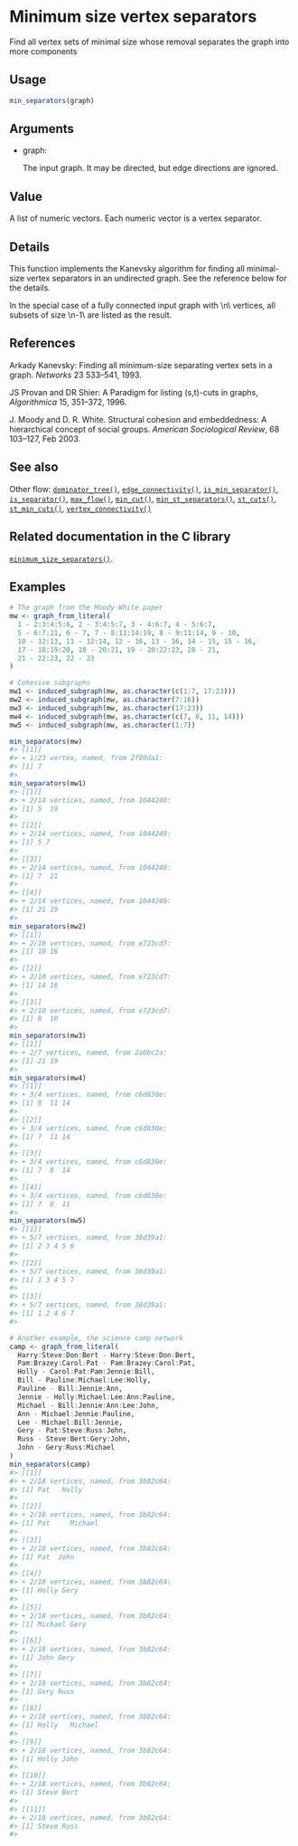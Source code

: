 # Minimum size vertex separators

Find all vertex sets of minimal size whose removal separates the graph
into more components

## Usage

``` r
min_separators(graph)
```

## Arguments

- graph:

  The input graph. It may be directed, but edge directions are ignored.

## Value

A list of numeric vectors. Each numeric vector is a vertex separator.

## Details

This function implements the Kanevsky algorithm for finding all
minimal-size vertex separators in an undirected graph. See the reference
below for the details.

In the special case of a fully connected input graph with \\n\\
vertices, all subsets of size \\n-1\\ are listed as the result.

## References

Arkady Kanevsky: Finding all minimum-size separating vertex sets in a
graph. *Networks* 23 533–541, 1993.

JS Provan and DR Shier: A Paradigm for listing (s,t)-cuts in graphs,
*Algorithmica* 15, 351–372, 1996.

J. Moody and D. R. White. Structural cohesion and embeddedness: A
hierarchical concept of social groups. *American Sociological Review*,
68 103–127, Feb 2003.

## See also

Other flow:
[`dominator_tree()`](https://r.igraph.org/reference/dominator_tree.md),
[`edge_connectivity()`](https://r.igraph.org/reference/edge_connectivity.md),
[`is_min_separator()`](https://r.igraph.org/reference/is_min_separator.md),
[`is_separator()`](https://r.igraph.org/reference/is_separator.md),
[`max_flow()`](https://r.igraph.org/reference/max_flow.md),
[`min_cut()`](https://r.igraph.org/reference/min_cut.md),
[`min_st_separators()`](https://r.igraph.org/reference/min_st_separators.md),
[`st_cuts()`](https://r.igraph.org/reference/st_cuts.md),
[`st_min_cuts()`](https://r.igraph.org/reference/st_min_cuts.md),
[`vertex_connectivity()`](https://r.igraph.org/reference/vertex_connectivity.md)

## Related documentation in the C library

[`minimum_size_separators()`](https://igraph.org/c/html/latest/igraph-Separators.html#igraph_minimum_size_separators).

## Examples

``` r
# The graph from the Moody-White paper
mw <- graph_from_literal(
  1 - 2:3:4:5:6, 2 - 3:4:5:7, 3 - 4:6:7, 4 - 5:6:7,
  5 - 6:7:21, 6 - 7, 7 - 8:11:14:19, 8 - 9:11:14, 9 - 10,
  10 - 12:13, 11 - 12:14, 12 - 16, 13 - 16, 14 - 15, 15 - 16,
  17 - 18:19:20, 18 - 20:21, 19 - 20:22:23, 20 - 21,
  21 - 22:23, 22 - 23
)

# Cohesive subgraphs
mw1 <- induced_subgraph(mw, as.character(c(1:7, 17:23)))
mw2 <- induced_subgraph(mw, as.character(7:16))
mw3 <- induced_subgraph(mw, as.character(17:23))
mw4 <- induced_subgraph(mw, as.character(c(7, 8, 11, 14)))
mw5 <- induced_subgraph(mw, as.character(1:7))

min_separators(mw)
#> [[1]]
#> + 1/23 vertex, named, from 2f80da1:
#> [1] 7
#> 
min_separators(mw1)
#> [[1]]
#> + 2/14 vertices, named, from 1044240:
#> [1] 5  19
#> 
#> [[2]]
#> + 2/14 vertices, named, from 1044240:
#> [1] 5 7
#> 
#> [[3]]
#> + 2/14 vertices, named, from 1044240:
#> [1] 7  21
#> 
#> [[4]]
#> + 2/14 vertices, named, from 1044240:
#> [1] 21 19
#> 
min_separators(mw2)
#> [[1]]
#> + 2/10 vertices, named, from e723cd7:
#> [1] 10 16
#> 
#> [[2]]
#> + 2/10 vertices, named, from e723cd7:
#> [1] 14 16
#> 
#> [[3]]
#> + 2/10 vertices, named, from e723cd7:
#> [1] 8  10
#> 
min_separators(mw3)
#> [[1]]
#> + 2/7 vertices, named, from 2a6bc2a:
#> [1] 21 19
#> 
min_separators(mw4)
#> [[1]]
#> + 3/4 vertices, named, from c6d830e:
#> [1] 8  11 14
#> 
#> [[2]]
#> + 3/4 vertices, named, from c6d830e:
#> [1] 7  11 14
#> 
#> [[3]]
#> + 3/4 vertices, named, from c6d830e:
#> [1] 7  8  14
#> 
#> [[4]]
#> + 3/4 vertices, named, from c6d830e:
#> [1] 7  8  11
#> 
min_separators(mw5)
#> [[1]]
#> + 5/7 vertices, named, from 38d39a1:
#> [1] 2 3 4 5 6
#> 
#> [[2]]
#> + 5/7 vertices, named, from 38d39a1:
#> [1] 1 3 4 5 7
#> 
#> [[3]]
#> + 5/7 vertices, named, from 38d39a1:
#> [1] 1 2 4 6 7
#> 

# Another example, the science camp network
camp <- graph_from_literal(
  Harry:Steve:Don:Bert - Harry:Steve:Don:Bert,
  Pam:Brazey:Carol:Pat - Pam:Brazey:Carol:Pat,
  Holly - Carol:Pat:Pam:Jennie:Bill,
  Bill - Pauline:Michael:Lee:Holly,
  Pauline - Bill:Jennie:Ann,
  Jennie - Holly:Michael:Lee:Ann:Pauline,
  Michael - Bill:Jennie:Ann:Lee:John,
  Ann - Michael:Jennie:Pauline,
  Lee - Michael:Bill:Jennie,
  Gery - Pat:Steve:Russ:John,
  Russ - Steve:Bert:Gery:John,
  John - Gery:Russ:Michael
)
min_separators(camp)
#> [[1]]
#> + 2/18 vertices, named, from 3b82c64:
#> [1] Pat   Holly
#> 
#> [[2]]
#> + 2/18 vertices, named, from 3b82c64:
#> [1] Pat     Michael
#> 
#> [[3]]
#> + 2/18 vertices, named, from 3b82c64:
#> [1] Pat  John
#> 
#> [[4]]
#> + 2/18 vertices, named, from 3b82c64:
#> [1] Holly Gery 
#> 
#> [[5]]
#> + 2/18 vertices, named, from 3b82c64:
#> [1] Michael Gery   
#> 
#> [[6]]
#> + 2/18 vertices, named, from 3b82c64:
#> [1] John Gery
#> 
#> [[7]]
#> + 2/18 vertices, named, from 3b82c64:
#> [1] Gery Russ
#> 
#> [[8]]
#> + 2/18 vertices, named, from 3b82c64:
#> [1] Holly   Michael
#> 
#> [[9]]
#> + 2/18 vertices, named, from 3b82c64:
#> [1] Holly John 
#> 
#> [[10]]
#> + 2/18 vertices, named, from 3b82c64:
#> [1] Steve Bert 
#> 
#> [[11]]
#> + 2/18 vertices, named, from 3b82c64:
#> [1] Steve Russ 
#> 
```
